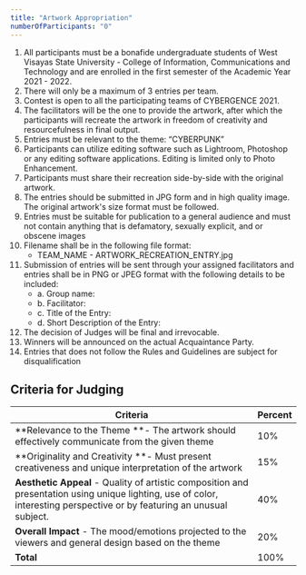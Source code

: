 ```yaml
---
title: "Artwork Appropriation"
numberOfParticipants: "0"
---
```


1. All participants must be a bonafide undergraduate students of West Visayas State University - College of Information, Communications and Technology and are enrolled in the first semester of the Academic Year 2021 - 2022.
2. There will only be a maximum of 3 entries per team.
3. Contest is open to all the participating teams of CYBERGENCE 2021.
4. The facilitators will be the one to provide the artwork, after which the participants will recreate the artwork in freedom of creativity and resourcefulness in final output.
5. Entries must be relevant to the theme: “CYBERPUNK”
6. Participants can utilize editing software such as Lightroom, Photoshop or any editing software applications. Editing is limited only to Photo Enhancement.
7. Participants must share their recreation side-by-side with the original artwork.
8. The entries should be submitted in JPG form and in high quality image. The original artwork's size format must be followed.
9. Entries must be suitable for publication to a general audience and must not contain anything that is defamatory, sexually explicit, and or obscene images
10. Filename shall be in the following file format:
    - TEAM_NAME - ARTWORK_RECREATION_ENTRY.jpg
11. Submission of entries will be sent through your assigned facilitators and entries shall be in PNG or JPEG format with the following details to be included:
    - a. Group name:
    - b. Facilitator:
    - c. Title of the Entry:
    - d. Short Description of the Entry:
12. The decision of Judges will be final and irrevocable.
13. Winners will be announced on the actual Acquaintance Party.
14. Entries that does not follow the Rules and Guidelines are subject for disqualification

## Criteria for Judging

| Criteria                                                                                                                                                                 | Percent |
| ------------------------------------------------------------------------------------------------------------------------------------------------------------------------ | ------- |
| **Relevance to the Theme **- The artwork should effectively communicate from the given theme                                                                             | 10%     |
| **Originality and Creativity **- Must present creativeness and unique interpretation of the artwork                                                                      | 15%     |
| **Aesthetic Appeal** - Quality of artistic composition and presentation using unique lighting, use of color, interesting perspective or by featuring an unusual subject. | 40%     |
| **Overall Impact** - The mood/emotions projected to the viewers and general design based on the theme                                                                    | 20%     |
| **Total**                                                                                                                                                                | 100%    |
